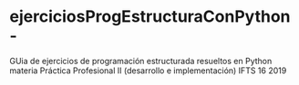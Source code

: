 # ejerciciosProgEstructuraConPython-
GUia de ejercicios de programación  estructurada resueltos  en Python materia Práctica Profesional II (desarrollo e implementación) IFTS 16 2019
